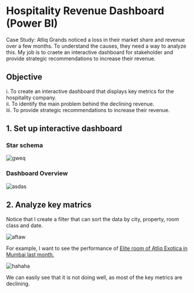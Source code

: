# Hospitality Revenue Dashboard (Power BI)
Case Study: Atliq Grands noticed a loss in their market share and revenue over a few months. To understand the causes, they need a way to analyze this. My job is to craete an interactive dashboard for stakeholder and provide strategic recommendations to increase their revenue.

## Objective
i. To create an interactive dashboard that displays key metrics for the hospitality company.  
ii. To identify the main problem behind the declining revenue.  
iii. To provide strategic recommendations to increase their revenue.  

## 1. Set up interactive dashboard
### Star schema

![gweq](https://github.com/sys1169/Hao_Portfolio/assets/59571707/cfe415b3-555b-4a2c-b346-e8bbc90df603)

### Dashboard Overview
![asdas](https://github.com/sys1169/Hao_Portfolio/assets/59571707/54f7b32e-1b3c-4278-8bc5-07b1df571afa)

## 2. Analyze key matrics
Notice that I create a filter that can sort the data by city, property, room class and date.

![aftaw](https://github.com/sys1169/Hao_Portfolio/assets/59571707/c3501ea0-1be5-406c-8317-448d617a00ee)

For example, I want to see the performance of <ins> Elite room of Atliq Exotica in Mumbai last month. </ins>

![hahaha](https://github.com/sys1169/Hao_Portfolio/assets/59571707/636fa8c1-c0da-490a-b924-64888e55f624)

We can easily see that it is not doing well, as most of the key metrics are declining.


